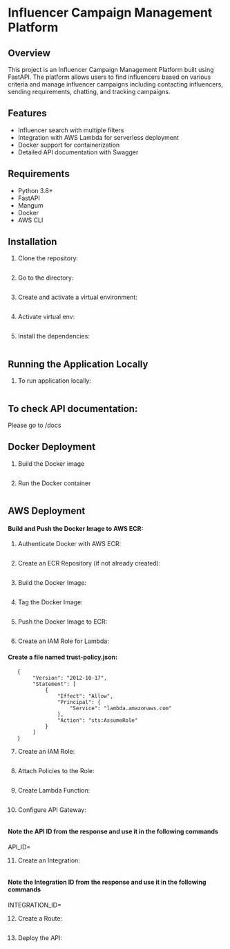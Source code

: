 # Influencer Campaign Management Platform

## Overview

This project is an Influencer Campaign Management Platform built using FastAPI. The platform allows users to find influencers based on various criteria and manage influencer campaigns including contacting influencers, sending requirements, chatting, and tracking campaigns.

## Features

- Influencer search with multiple filters
- Integration with AWS Lambda for serverless deployment
- Docker support for containerization
- Detailed API documentation with Swagger

## Requirements

- Python 3.8+
- FastAPI
- Mangum
- Docker
- AWS CLI

## Installation

1. Clone the repository:

    ```sh git clone https://github.com/yourusername/influencer-platform.git

2. Go to the directory:

    ```sh cd influencer-platform 

3. Create and activate a virtual environment:
    ````sh python -m venv venv
   
4. Activate virtual env:
    ````sh source venv/bin/activate  
   
3. Install the dependencies:
    ````sh pip install -r requirements.txt

## Running the Application Locally 

1. To run application locally:
    ````sh uvicorn main:app --reload

## To check API documentation:
   Please go to <baseurl>/docs

## Docker Deployment

1. Build the Docker image
    ````sh docker build -t -f Dockerfile .
   
2. Run the Docker container
    ````docker run -p 8000:8000 influencer-platform

## AWS Deployment

#### Build and Push the Docker Image to AWS ECR:



1. Authenticate Docker with AWS ECR:
    ```sh aws ecr get-login-password --region <your-region> | docker login --username AWS --password-stdin <your-account-id>.dkr.ecr.<your-region>.amazonaws.com

2. Create an ECR Repository (if not already created):
    ````sh aws ecr create-repository --repository-name my-fastapi-app

3. Build the Docker Image:
    ````sh docker build -t -fDockerfile .

4. Tag the Docker Image:
    ````sh docker tag my-fastapi-app:latest <your-account-id>.dkr.ecr.<your-region>.amazonaws.com/my-fastapi-app:latest

5. Push the Docker Image to ECR:
    ````sh docker push <your-account-id>.dkr.ecr.<your-region>.amazonaws.com/my-fastapi-app:latest
   

6. Create an IAM Role for Lambda:

#### Create a file named trust-policy.json:

       {
            "Version": "2012-10-17",
            "Statement": [
                {
                    "Effect": "Allow",
                    "Principal": {
                        "Service": "lambda.amazonaws.com"
                    },
                    "Action": "sts:AssumeRole"
                }
            ]
       }

7. Create an IAM Role:
    ````sh aws iam create-role --role-name lambda-ex --assume-role-policy-document file://trust-policy.json

8. Attach Policies to the Role:
    ````sh aws iam attach-role-policy --role-name lambda-ex --policy-arn arn:aws:iam::aws:policy/service-role/AWSLambdaBasicExecutionRole

9. Create Lambda Function:
    ````sh aws lambda create-function --function-name my-fastapi-function --package-type Image --code ImageUri=<your-account-id>.dkr.ecr.<your-region>.amazonaws.com/my-fastapi-app:latest --role arn:aws:iam::<your-account-id>:role/lambda-ex

10. Configure API Gateway:
    ```sh aws apigatewayv2 create-api --name 'My API' --protocol-type HTTP

#### Note the API ID from the response and use it in the following commands
API_ID=<api-id>

11. Create an Integration:
    ````sh aws apigatewayv2 create-integration --api-id $API_ID --integration-type AWS_PROXY --integration-uri arn:aws:apigateway:<your-region>:lambda:path/2015-03-31/functions/arn:aws:lambda:<your-region>:<your-account-id>:function:my-fastapi-function/invocations

#### Note the Integration ID from the response and use it in the following commands
INTEGRATION_ID=<integration-id>

12. Create a Route:
    ````sh aws apigatewayv2 create-route --api-id $API_ID --route-key 'ANY /{proxy+}' --target integrations/$INTEGRATION_ID

13. Deploy the API:
   ````shaws apigatewayv2 create-deployment --api-id $API_ID --stage-name prod